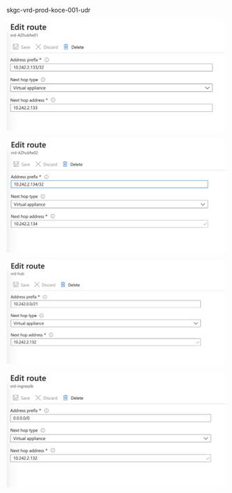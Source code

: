 skgc-vrd-prod-koce-001-udr


![](img/2020-10-21-13-14-27.png)


![](img/2020-10-21-13-14-48.png)


![](img/2020-10-21-13-15-02.png)

![](img/2020-10-21-13-15-16.png)